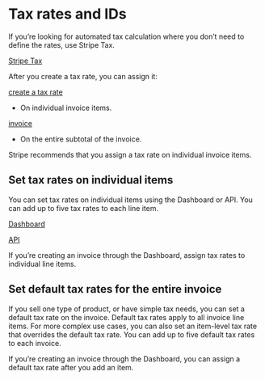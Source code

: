 # Tax rates and IDs

If you’re looking for automated tax calculation where you don’t need to define the rates, use Stripe Tax.

[Stripe Tax](/tax)

After you create a tax rate, you can assign it:

[create a tax rate](/billing/taxes/tax-rates)

- On individual invoice items.

[invoice](/api/invoices)

- On the entire subtotal of the invoice.

Stripe recommends that you assign a tax rate on individual invoice items.

## Set tax rates on individual items

You can set tax rates on individual items using the Dashboard or API. You can add up to five tax rates to each line item.

[Dashboard](https://dashboard.stripe.com/invoices/create)

[API](/api/tax_rates)

If you’re creating an invoice through the Dashboard, assign tax rates to individual line items.

## Set default tax rates for the entire invoice

If you sell one type of product, or have simple tax needs, you can set a default tax rate on the invoice. Default tax rates apply to all invoice line items. For more complex use cases, you can also set an item-level tax rate that overrides the default tax rate. You can add up to five default tax rates to each invoice.

If you’re creating an invoice through the Dashboard, you can assign a default tax rate after you add an item.
